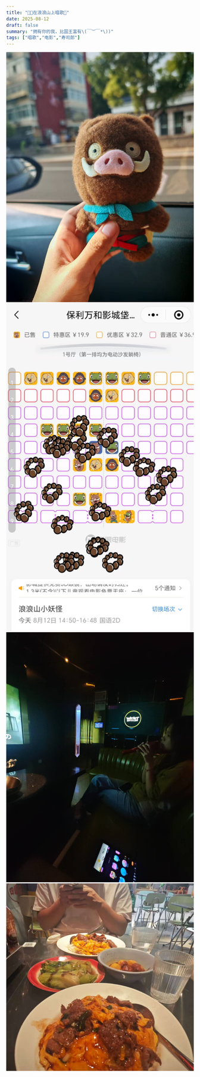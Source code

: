 ```yaml
---
title: "🍱🥚在浪浪山上唱歌🎤"
date: 2025-08-12
draft: false
summary: "拥有你的我，比国王富有\(￣︶￣*\))"
tags: ["唱歌","电影","寿司郎"]
---
```


![](./1.jpg)
![](./2.jpg)
![](./3.jpg)
![](./4.jpg)




